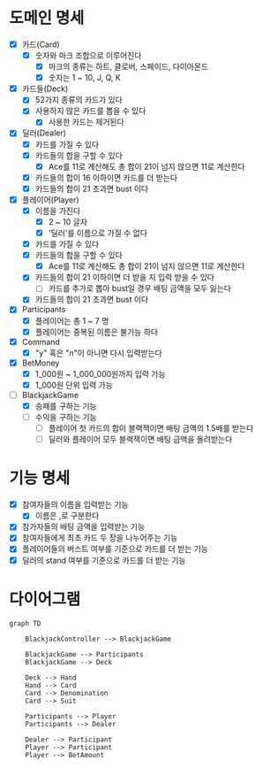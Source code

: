 # 도메인 명세
- [x] 카드(Card)
  - [x] 숫자와 마크 조합으로 이루어진다
    - [x] 마크의 종류는 하트, 클로버, 스페이드, 다이아몬드
    - [x] 숫자는 1 ~ 10, J, Q, K
- [x] 카드들(Deck)
  - [x] 52가지 종류의 카드가 있다
  - [x] 사용하지 않은 카드를 뽑을 수 있다
    - [x] 사용한 카드는 제거된다
- [x] 딜러(Dealer)
  - [x] 카드를 가질 수 있다
  - [x] 카드들의 합을 구할 수 있다
    - [x] Ace를 11로 계산해도 총 합이 21이 넘지 않으면 11로 계산한다
  - [x] 카드들의 합이 16 이하이면 카드를 더 받는다
  - [x] 카드들의 합이 21 초과면 bust 이다
- [x] 플레이어(Player)
  - [x] 이름을 가진다
    - [x] 2 ~ 10 글자
    - [x] '딜러'를 이름으로 가질 수 없다
  - [x] 카드를 가질 수 있다
  - [x] 카드들의 합을 구할 수 있다
    - [x] Ace를 11로 계산해도 총 합이 21이 넘지 않으면 11로 계산한다
  - [x] 카드들의 합이 21 이하이면 더 받을 지 입력 받을 수 있다
    - [ ] 카드를 추가로 뽑아 bust일 경우 배팅 금액을 모두 잃는다 
  - [x] 카드들의 합이 21 초과면 bust 이다
- [x] Participants
  - [x] 플레이어는 총 1 ~ 7 명
  - [x] 플레이어는 중복된 이름은 불가능 하다
- [x] Command
  - [x] "y" 혹은 "n"이 아니면 다시 입력받는다
- [x] BetMoney
  - [x] 1_000원 ~ 1_000_000원까지 입력 가능
  - [x] 1_000원 단위 입력 가능
- [ ] BlackjackGame
  - [x] 승패를 구하는 기능
  - [ ] 수익을 구하는 기능
    - [ ] 플레이어 첫 카드의 합이 블랙잭이면 배팅 금액의 1.5배를 받는다
    - [ ] 딜러와 플레이어 모두 블랙잭이면 배팅 금액을 돌려받는다

# 기능 명세

- [x] 참여자들의 이름을 입력받는 기능
  - [x] 이름은 ,로 구분한다
- [x] 참가자들의 배팅 금액을 입력받는 기능
- [x] 참여자들에게 최초 카드 두 장을 나누어주는 기능
- [x] 플레이어들의 버스트 여부를 기준으로 카드를 더 받는 기능
- [x] 딜러의 stand 여부를 기준으로 카드를 더 받는 기능

# 다이어그램

```mermaid
graph TD

    BlackjackController --> BlackjackGame
    
    BlackjackGame --> Participants
    BlackjackGame --> Deck

    Deck --> Hand
    Hand --> Card
    Card --> Denomination
    Card --> Suit

    Participants --> Player
    Participants --> Dealer

    Dealer --> Participant
    Player --> Participant
    Player --> BetAmount
    
```
